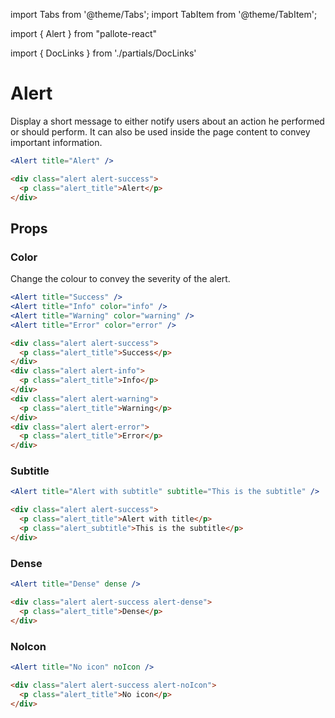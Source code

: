 ---
---
import Tabs from '@theme/Tabs';
import TabItem from '@theme/TabItem';

import { Alert } from "pallote-react"

import { DocLinks } from './partials/DocLinks'

# Alert

Display a short message to either notify users about an action he performed or should perform. It can also be used inside the page content to convey important information.

<DocLinks
  figma="https://www.figma.com/design/bEeQ97jqZFWepD0x4oU5k7/Pallote?node-id=2785-5876&t=THAVryo6YfO8gzYa-11"
  storybook="https://react.pallote.com/?path=/docs/components-alert--docs"
/>

<div class="docs_block">
  <Alert title="Alert" variant="notice" />
</div>

<Tabs groupId="package" queryString>
  <TabItem value="react" label="React">

```jsx
<Alert title="Alert" />
```
  </TabItem>
  <TabItem value="css" label="CSS">

```html
<div class="alert alert-success">
  <p class="alert_title">Alert</p>
</div>
```
  </TabItem>
</Tabs>

## Props

### Color

Change the colour to convey the severity of the alert.

<div class="docs_block">
  <Alert title="Success" variant="notice" />
  <Alert title="Info" color="info" variant="notice" />
  <Alert title="Warning" color="warning" variant="notice" />
  <Alert title="Error" color="error" variant="notice" />
</div>

<Tabs groupId="package" queryString>
  <TabItem value="react" label="React">

```jsx
<Alert title="Success" />
<Alert title="Info" color="info" />
<Alert title="Warning" color="warning" />
<Alert title="Error" color="error" />
```
  </TabItem>
  <TabItem value="css" label="CSS">

```html
<div class="alert alert-success">
  <p class="alert_title">Success</p>
</div>
<div class="alert alert-info">
  <p class="alert_title">Info</p>
</div>
<div class="alert alert-warning">
  <p class="alert_title">Warning</p>
</div>
<div class="alert alert-error">
  <p class="alert_title">Error</p>
</div>
```
  </TabItem>
</Tabs>

<!-- ### Variant

<div class="docs_block">
  <Alert title="Toast" />
  <Alert title="Notice" variant="notice" />
  <Alert title="Bar" variant="bar" />
</div>

<Tabs groupId="package" queryString>
  <TabItem value="react" label="React">

```jsx
<Alert title="Toast" />
<Alert title="Notice" variant="notice" />
<Alert title="Bar" variant="bar" />
```
  </TabItem>
  <TabItem value="css" label="CSS">

```html
<div class="alert alert-success alert-toast">
  <p class="alert_title">Toast</p>
</div>
<div class="alert alert-success alert-notice">
  <p class="alert_title">Notice</p>
</div>
<div class="alert alert-success alert-bar">
  <p class="alert_title">Bar</p>
</div>
```
  </TabItem>
</Tabs> -->

### Subtitle

<div class="docs_block">
  <Alert title="Alert with subtitle" subtitle="This is the subtitle" variant="notice" />
</div>

<Tabs groupId="package" queryString>
  <TabItem value="react" label="React">

```jsx
<Alert title="Alert with subtitle" subtitle="This is the subtitle" />
```
  </TabItem>
  <TabItem value="css" label="CSS">

```html
<div class="alert alert-success">
  <p class="alert_title">Alert with title</p>
  <p class="alert_subtitle">This is the subtitle</p>
</div>
```
  </TabItem>
</Tabs>

### Dense

<div class="docs_block">
  <Alert title="Dense" variant="notice" dense />
</div>

<Tabs groupId="package" queryString>
  <TabItem value="react" label="React">

```jsx
<Alert title="Dense" dense />
```
  </TabItem>
  <TabItem value="css" label="CSS">

```html
<div class="alert alert-success alert-dense">
  <p class="alert_title">Dense</p>
</div>
```
  </TabItem>
</Tabs>

### NoIcon

<div class="docs_block">
  <Alert title="No icon" variant="notice" noIcon />
</div>

<Tabs groupId="package" queryString>
  <TabItem value="react" label="React">

```jsx
<Alert title="No icon" noIcon />
```
  </TabItem>
  <TabItem value="css" label="CSS">

```html
<div class="alert alert-success alert-noIcon">
  <p class="alert_title">No icon</p>
</div>
```
  </TabItem>
</Tabs>
